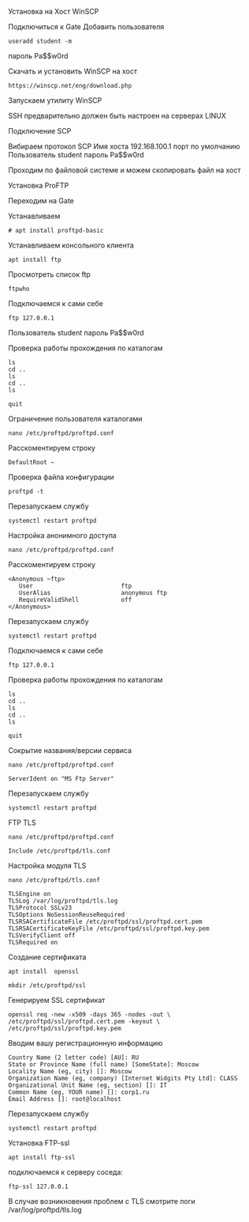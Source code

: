Установка на Хост WinSCP

Подключиться к Gate
Добавить пользователя
```
useradd student -m
```
пароль Pa$$w0rd

Скачать и установить WinSCP на хост

```
https://winscp.net/eng/download.php
```
Запускаем утилиту WinSCP

SSH предварительно должен быть настроен на серверах LINUX

Подключение SCP

Вибираем протокол SCP
Имя хоста 192.168.100.1 
порт по умолчанию
Пользователь student
пароль Pa$$w0rd

Проходим по файловой системе и можем скопировать файл на хост

Установка ProFTP

Переходим на Gate

Устанавливаем
```
# apt install proftpd-basic
```
Устанавливаем консольного клиента

```
apt install ftp
```

Просмотреть список ftp
```
ftpwho
```

Подключаемся к сами себе

```
ftp 127.0.0.1
```
Пользователь student
пароль Pa$$w0rd

Проверка работы прохождения по каталогам
```
ls
cd ..
ls
cd ..
ls
```
```
quit
```

Ограничение пользователя каталогами

```
nano /etc/proftpd/proftpd.conf
```
Расскоментируем строку
```
DefaultRoot ~
```
Проверка файла конфигурации
```
proftpd -t
```

Перезапускаем службу 

```
systemctl restart proftpd
```

Настройка анонимного доступа

```
nano /etc/proftpd/proftpd.conf
```
Расскоментируем строку
```
<Anonymous ~ftp>
   User                         ftp
   UserAlias                    anonymous ftp
   RequireValidShell            off
</Anonymous>
```
Перезапускаем службу 

```
systemctl restart proftpd
```

Подключаемся к сами себе

```
ftp 127.0.0.1
```
Проверка работы прохождения по каталогам
```
ls
cd ..
ls
cd ..
ls
```
```
quit
```

Сокрытие названия/версии сервиса

```
nano /etc/proftpd/proftpd.conf
```

```
ServerIdent on "MS Ftp Server"
```
Перезапускаем службу 

```
systemctl restart proftpd
```

FTP TLS

```
nano /etc/proftpd/proftpd.conf
```
```
Include /etc/proftpd/tls.conf
```
Нaстройка модуля TLS

```
nano /etc/proftpd/tls.conf
```
```
TLSEngine on
TLSLog /var/log/proftpd/tls.log
TLSProtocol SSLv23
TLSOptions NoSessionReuseRequired
TLSRSACertificateFile /etc/proftpd/ssl/proftpd.cert.pem
TLSRSACertificateKeyFile /etc/proftpd/ssl/proftpd.key.pem
TLSVerifyClient off
TLSRequired on
```
Создание сертификата
```
apt install  openssl
```
```
mkdir /etc/proftpd/ssl
```
Генерируем SSL сертификат
```
openssl req -new -x509 -days 365 -nodes -out \
/etc/proftpd/ssl/proftpd.cert.pem -keyout \
/etc/proftpd/ssl/proftpd.key.pem
```
Вводим вашу регистрационную информацию
```
Country Name (2 letter code) [AU]: RU
State or Province Name (full name) [Some­State]: Moscow
Locality Name (eg, city) []: Moscow
Organization Name (eg, company) [Internet Widgits Pty Ltd]: CLASS
Organizational Unit Name (eg, section) []: IT
Common Name (eg, YOUR name) []: corp1.ru
Email Address []: root@localhost
```
Перезапускаем службу 

```
systemctl restart proftpd
```
Установка FTP-ssl

```
apt install ftp-ssl
```



подключаемся к серверу соседа:
```
ftp-ssl 127.0.0.1
```
В случае возникновения проблем с TLS смотрите логи /var/log/proftpd/tls.log






